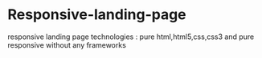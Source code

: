# Responsive-landing-page
responsive landing page 
technologies : pure html,html5,css,css3 and pure responsive without any frameworks 
